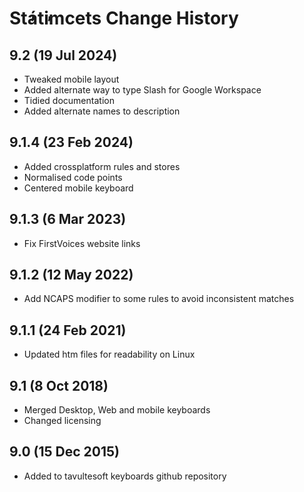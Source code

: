 St̓át̓imcets Change History
============================
9.2 (19 Jul 2024)
------------------
* Tweaked mobile layout
* Added alternate way to type Slash for Google Workspace
* Tidied documentation
* Added alternate names to description

9.1.4 (23 Feb 2024)
------------------
* Added crossplatform rules and stores
* Normalised code points
* Centered mobile keyboard

9.1.3 (6 Mar 2023)
-------------------
* Fix FirstVoices website links

9.1.2 (12 May 2022)
-------------------
* Add NCAPS modifier to some rules to avoid inconsistent matches

9.1.1 (24 Feb 2021)
-------------------
* Updated htm files for readability on Linux

9.1 (8 Oct 2018)
-----------------
* Merged Desktop, Web and mobile keyboards
* Changed licensing

9.0 (15 Dec 2015)
-----------------

* Added to tavultesoft keyboards github repository

